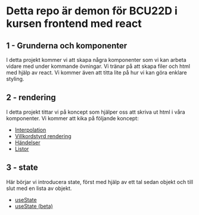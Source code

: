 # Detta repo är demon för BCU22D i kursen frontend med react

## 1 - Grunderna och komponenter

I detta projekt kommer vi att skapa några komponenter som vi kan arbeta vidare med under kommande övningar. Vi tränar på att skapa filer och html med hjälp av react. Vi kommer även att titta lite på hur vi kan göra enklare styling. 

## 2 - rendering

I detta projekt tittar vi på koncept som hjälper oss att skriva ut html i våra komponenter. Vi kommer att kika på följande koncept:

- [Interpolation](https://reactjs.org/docs/introducing-jsx.html)
- [Villkordstyrd rendering](https://reactjs.org/docs/conditional-rendering.html)
- [Händelser](https://reactjs.org/docs/handling-events.html)
- [Listor](https://reactjs.org/docs/lists-and-keys.html)

## 3 - state

Här börjar vi introducera state, först med hjälp av ett tal sedan objekt och till slut med en lista av objekt. 

- [useState](https://reactjs.org/docs/state-and-lifecycle.html)
- [useState (beta)](https://beta.reactjs.org/reference/react/useState)
